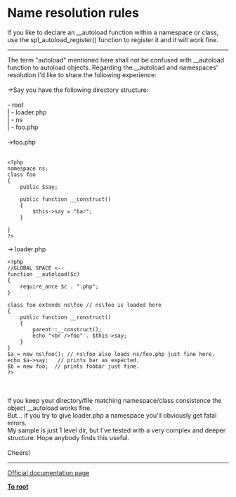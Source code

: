 # Name resolution rules



If you like to declare an __autoload function within a namespace or class, use the spl_autoload_register() function to register it and it will work fine.  

---

The term "autoload" mentioned here shall not be confused with __autoload function to autoload objects. Regarding the __autoload and namespaces&apos; resolution I&apos;d like to share the following experience:<br><br>-&gt;Say you have the following directory structure:<br><br>- root<br>      | - loader.php <br>      | - ns<br>             | - foo.php<br><br>-&gt;foo.php<br><br>

```
<?php
namespace ns;
class foo
{
    public $say;
    
    public function __construct()
    {
        $this->say = "bar";
    }
    
}
?>
```


-> loader.php



```
<?php
//GLOBAL SPACE <--
function __autoload($c)
{
    require_once $c . ".php";
}

class foo extends ns\foo // ns\foo is loaded here
{
    public function __construct()
    {
        parent::__construct();
        echo "<br />foo" . $this->say;
    }
}
$a = new ns\foo(); // ns\foo also loads ns/foo.php just fine here.
echo $a->say;   // prints bar as expected.
$b = new foo;  // prints foobar just fine.
?>
```
<br><br>If you keep your directory/file matching namespace/class consistence the object __autoload works fine.<br>But... if you try to give loader.php a namespace you&apos;ll obviously get fatal errors. <br>My sample is just 1 level dir, but I&apos;ve tested with a very complex and deeper structure. Hope anybody finds this useful.<br><br>Cheers!  

---

[Official documentation page](https://www.php.net/manual/en/language.namespaces.rules.php)

**[To root](/README.md)**